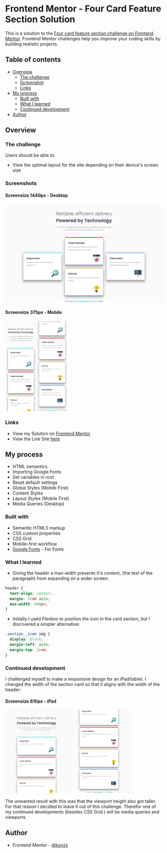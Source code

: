 # Frontend Mentor - Four Card Feature Section Solution

This is a solution to the [Four card feature section challenge on Frontend Mentor](https://www.frontendmentor.io/challenges/four-card-feature-section-weK1eFYK). Frontend Mentor challenges help you improve your coding skills by building realistic projects.

## Table of contents

- [Overview](#overview)
  - [The challenge](#the-challenge)
  - [Screenshot](#screenshot)
  - [Links](#links)
- [My process](#my-process)
  - [Built with](#built-with)
  - [What I learned](#what-i-learned)
  - [Continued development](#continued-development)
- [Author](#author)

## Overview

### The challenge

Users should be able to:

- View the optimal layout for the site depending on their device's screen size

### Screenshots

#### Screensize 1440px - Desktop

![Desktop](images/screenshots/Screenshotdesktop.png)

#### Screensize 375px - Mobile

<img src="images/screenshots/Screenshotmobile.png" width="100" alt="mobile"><img src="images/screenshots/ScreenshotmobileII.png" width="100" alt="mobile">

### Links

- View my Solution on [Frontend Mentor](https://www.frontendmentor.io/solutions/responsive-four-card-section-with-css-grid-sWP12XUbE)
- View the Live Site [here](https://kxnzx.github.io/four-card-section/)

## My process

- HTML semantics
- Importing Google Fonts
- Set variables in root
- Reset default settings
- Global Styles (Mobile First)
- Content Styles
- Layout Styles (Mobile First)
- Media Queries (Desktop)

### Built with

- Semantic HTML5 markup
- CSS custom properties
- CSS Grid
- Mobile-first workflow
- [Google Fonts](https://fonts.google.com/) - For Fonts

### What I learned

- Giving the header a max-width prevents it's content, (the text of the paragraph) from expanding on a wider screen:

```css
header {
  text-align: center;
  margin: 5rem auto;
  max-width: 600px;
}
```

- Initially I used Flexbox to position the icon in the card section, but I discovered a simpler alternative:

```css
.section__icon img {
  display: block;
  margin-left: auto;
  margin-top: 2rem;
}
```

### Continued development

I challenged myself to make a responsive design for an iPad/tablet. I changed the width of the section card so that it aligns with the width of the header:

#### Screensize 810px - iPad

<img src="images/screenshots/Screenshotipad.png" width="200" alt="mobile"><img src="images/screenshots/ScreenshotipadII.png" width="200" alt="mobile">

The unwanted result with this was that the viewport height also got taller. For that reason I decided to leave it out of this challenge. Therefor one of my continued developments (besides CSS Grid ) will be media queries and viewports.

## Author

- Frontend Mentor - [@kxnzx](https://www.frontendmentor.io/profile/kxnzx)
